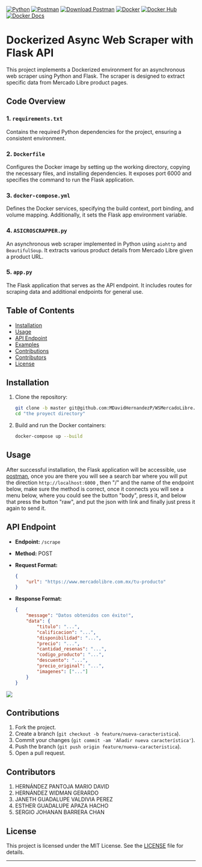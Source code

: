 [![Python](https://img.shields.io/badge/python-3.12.1-red.svg)](https://www.python.org/)
[![Postman](https://img.shields.io/badge/Postman-v10.8.1-orange.svg)](https://www.postman.com/)
[![Download Postman](https://img.shields.io/badge/Download-Postman-yellow.svg)](https://www.postman.com/downloads/)
[![Docker](https://img.shields.io/badge/Docker-v20.10.17-purple.svg)](https://www.docker.com/)
[![Docker Hub](https://img.shields.io/badge/Docker%20Hub-v20.10.17-green.svg)](https://hub.docker.com/)
[![Docker Docs](https://img.shields.io/badge/Docker%20Docs-v20.10.17-gold.svg)](https://docs.docker.com/)

# Dockerized Async Web Scraper with Flask API

This project implements a Dockerized environment for an asynchronous web scraper using Python and Flask. The scraper is designed to extract specific data from Mercado Libre product pages.

## Code Overview

### 1. `requirements.txt`

Contains the required Python dependencies for the project, ensuring a consistent environment.

### 2. `Dockerfile`

Configures the Docker image by setting up the working directory, copying the necessary files, and installing dependencies. It exposes port 6000 and specifies the command to run the Flask application.

### 3. `docker-compose.yml`

Defines the Docker services, specifying the build context, port binding, and volume mapping. Additionally, it sets the Flask app environment variable.

### 4. `ASICROSCRAPPER.py`

An asynchronous web scraper implemented in Python using `aiohttp` and `BeautifulSoup`. It extracts various product details from Mercado Libre given a product URL.

### 5. `app.py`

The Flask application that serves as the API endpoint. It includes routes for scraping data and additional endpoints for general use.

## Table of Contents

- [Installation](#installation)
- [Usage](#usage)
- [API Endpoint](#api-endpoint)
- [Examples](#examples)
- [Contributions](#contributions)
- [Contributors](#contributors)
- [License](#license)

## Installation

1. Clone the repository:

    ```bash
    git clone -b master git@github.com:MDavidHernandezP/WSMercadoLibre.git
    cd "the proyect directory"
    ```

2. Build and run the Docker containers:

    ```bash
    docker-compose up --build
    ```

## Usage

After successful installation, the Flask application will be accessible, use [postman](https://www.postman.com/downloads/), once you are there you will see a search bar where you will put the direction `http://localhost:6000` , then "/" and the name of the endpoint below, 
make sure the method is correct, once it connects you will see a menu below, where you could see the button "body", press it, and below that press the button "raw", and put the json with link and finally just press it again to send it.

## API Endpoint

- **Endpoint:** `/scrape`
- **Method:** POST
- **Request Format:**

    ```json
    {
        "url": "https://www.mercadolibre.com.mx/tu-producto"
    }
    ```

- **Response Format:**

    ```json
    {
        "message": "Datos obtenidos con éxito!",
        "data": {
            "titulo": "...",
            "calificacion": "...",
            "disponibilidad": "...",
            "precio": "...",
            "cantidad_resenas": "...",
            "codigo_producto": "...",
            "descuento": "...",
            "precio_original": "...",
            "imagenes": ["..."]
        }
    }
    ```
![](https://global.discourse-cdn.com/getpostman/original/2X/d/de461711cd62edb4f7e8f170c6a21aa0fe304fea.png)
## Contributions

1. Fork the project.
2. Create a branch (`git checkout -b feature/nueva-caracteristica`).
3. Commit your changes (`git commit -am 'Añadir nueva característica'`).
4. Push the branch (`git push origin feature/nueva-caracteristica`).
5. Open a pull request.

## Contributors

1. HERNÁNDEZ PANTOJA MARIO DAVID
2. HERNÁNDEZ WIDMAN GERARDO
3. JANETH GUADALUPE VALDIVIA PEREZ
4. ESTHER GUADALUPE APAZA HACHO
5. SERGIO JOHANAN BARRERA CHAN

## License

This project is licensed under the MIT License. See the [LICENSE](https://www.youtube.com/watch?v=dQw4w9WgXcQ&ab_channel=RickAstley) file for details.

---


